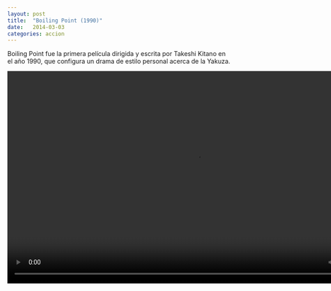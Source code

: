 ```yaml
---
layout: post
title:  "Boiling Point (1990)"
date:   2014-03-03
categories: accion
---
```

Boiling Point fue la primera película dirigida y escrita por Takeshi Kitano en el año 1990, que configura un drama de estilo personal acerca de la Yakuza.


<div class="text-center">
<video class="center" id="player1" width="854" height="480">
        <source src="/media/accion/bpoint/bpoint.mp4" type="video/mp4" title="mp4">
     <!--   <track kind="subtitles" src="/sample/mediaelement.srt" srclang="es" /> -->
</video>
</div>



